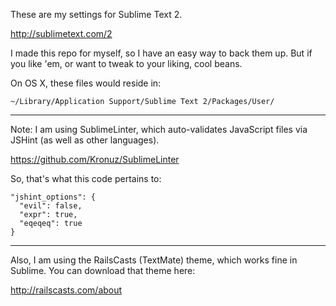 These are my settings for Sublime Text 2.

http://sublimetext.com/2

I made this repo for myself, so I have an easy way to back them up. But if you like 'em, or want to tweak to your liking, cool beans.

On OS X, these files would reside in:

`~/Library/Application Support/Sublime Text 2/Packages/User/`

---

Note: I am using SublimeLinter, which auto-validates JavaScript files via JSHint (as well as other languages).

https://github.com/Kronuz/SublimeLinter

So, that's what this code pertains to:

    "jshint_options": {
      "evil": false,
      "expr": true,
      "eqeqeq": true
    }

---

Also, I am using the RailsCasts (TextMate) theme, which works fine in Sublime. You can download that theme here:

http://railscasts.com/about